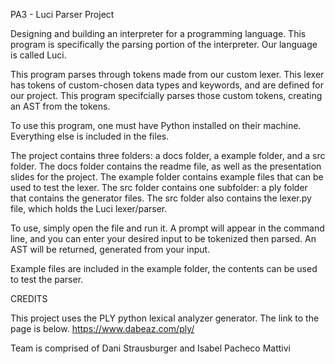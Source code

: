 PA3 - Luci Parser Project

Designing and building an interpreter for a programming language. This program is specifically the parsing portion of the interpreter. Our language is called Luci.

This program parses through tokens made from our custom lexer. This lexer has tokens of custom-chosen data types and keywords, and are defined for our project. This program specifcially parses those custom tokens, creating an AST from the tokens.

To use this program, one must have Python installed on their machine. Everything else is included in the files.

The project contains three folders: a docs folder, a example folder, and a src folder. 
The docs folder contains the readme file, as well as the presentation slides for the project. 
The example folder contains example files that can be used to test the lexer.
The src folder contains one subfolder: a ply folder that contains the generator files. The src folder also contains the lexer.py file, which holds the Luci lexer/parser.

To use, simply open the file and run it. A prompt will appear in the command line, and you can enter your desired input to be tokenized then parsed. An AST will be returned, generated from your input.

Example files are included in the example folder, the contents can be used to test the parser.

CREDITS

This project uses the PLY python lexical analyzer generator. The link to the page is below.
https://www.dabeaz.com/ply/

Team is comprised of Dani Strausburger and Isabel Pacheco Mattivi
